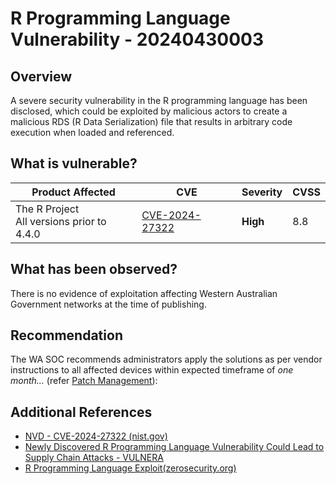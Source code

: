 # R Programming Language Vulnerability - 20240430003

## Overview

A severe security vulnerability in the R programming language has been disclosed, which could be exploited by malicious actors to create a malicious RDS (R Data Serialization) file that results in arbitrary code execution when loaded and referenced.

## What is vulnerable?

| Product Affected                                             | CVE                                                               | Severity     | CVSS |
| ------------------------------------------------------------ | ----------------------------------------------------------------- | ------------ | ---- |
| The R Project <br> All versions prior to 4.4.0 | [CVE-2024-27322](https://nvd.nist.gov/vuln/detail/CVE-2024-27322) | **High** | 8.8  |

## What has been observed?

There is no evidence of exploitation affecting Western Australian Government networks at the time of publishing.

## Recommendation

The WA SOC recommends administrators apply the solutions as per vendor instructions to all affected devices within expected timeframe of *one month...* (refer [Patch Management](../guidelines/patch-management.md)):

## Additional References

- [NVD - CVE-2024-27322 (nist.gov)](https://nvd.nist.gov/vuln/detail/CVE-2024-27322)
- [Newly Discovered R Programming Language Vulnerability Could Lead to Supply Chain Attacks - VULNERA](https://vulnera.com/newswire/newly-discovered-r-programming-language-vulnerability-could-lead-to-supply-chain-attacks/)
- [R Programming Language Exploit(zerosecurity.org)](https://zerosecurity.org/2024/04/r-programming-language-cve-2024-27322-allows-arbitrary-code-execution/)
